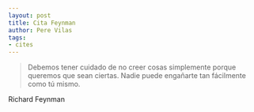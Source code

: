 ```yaml
---
layout: post
title: Cita Feynman
author: Pere Vilas
tags:
- cites
---
```

 
> Debemos tener cuidado de no creer cosas simplemente porque queremos que sean ciertas. Nadie puede engañarte tan fácilmente como tú mismo.

Richard Feynman
